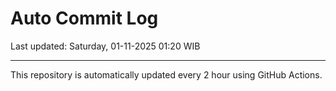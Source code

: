 # Auto Commit Log

Last updated: Saturday, 01-11-2025 01:20 WIB

---

This repository is automatically updated every 2 hour using GitHub Actions.
